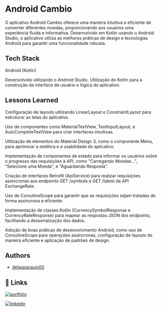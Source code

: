 
# Android Cambio

O aplicativo Android Cambio oferece uma maneira intuitiva e eficiente de converter diferentes moedas, proporcionando aos usuários uma experiência fluida e informativa. Desenvolvido em Kotlin usando o Android Studio, o aplicativo utiliza as melhores práticas de design e tecnologias Android para garantir uma funcionalidade robusta.

## Tech Stack

Android (Kotlin)

Desenvolvido utilizando o Android Studio.
Utilização do Kotlin para a construção da interface de usuário e lógica do aplicativo.


## Lessons Learned

Configuração de layouts utilizando LinearLayout e ConstraintLayout para estruturar as telas do aplicativo.

Uso de componentes como MaterialTextView, TextInputLayout, e AutoCompleteTextView para criar interfaces intuitivas.

Utilização de elementos do Material Design 3, como o componente Menu, para aprimorar a estética e a usabilidade do aplicativo.

Implementação de componentes de estado para informar os usuários sobre o progresso das requisições à API, como "Carregando Moedas...", "Selecione uma Moeda", e "Aguardando Resposta".

Criação de interfaces Retrofit (ApiService) para realizar requisições assíncronas aos endpoints GET /symbols e GET /latest da API ExchangeRate.

Uso de CoroutineScope para garantir que as requisições sejam tratadas de forma assíncrona e eficiente.

Implementação de classes Kotlin (CurrencySymbolResponse e CurrencyRateResponse) para mapear as respostas JSON dos endpoints, facilitando a desserialização dos dados.

Adoção de boas práticas de desenvolvimento Android, como uso de CoroutineScope para operações assíncronas, configuração de layouts de maneira eficiente e aplicação de padrões de design.
## Authors

- [@tiagoaraujo00](https://github.com/tiagoaraujo00)


## 🔗 Links
[![portfolio](https://img.shields.io/badge/my_portfolio-000?style=for-the-badge&logo=ko-fi&logoColor=white)](https://katherineoelsner.com/)

[![linkedin](https://img.shields.io/badge/linkedin-0A66C2?style=for-the-badge&logo=linkedin&logoColor=white)](https://www.linkedin.com/in/tiago-araujo-de-morais/)
